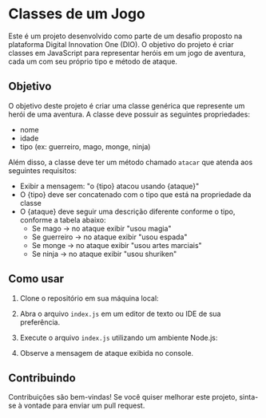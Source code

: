 # Classes de um Jogo

Este é um projeto desenvolvido como parte de um desafio proposto na plataforma Digital Innovation One (DIO). O objetivo do projeto é criar classes em JavaScript para representar heróis em um jogo de aventura, cada um com seu próprio tipo e método de ataque.

## Objetivo

O objetivo deste projeto é criar uma classe genérica que represente um herói de uma aventura. A classe deve possuir as seguintes propriedades:

- nome
- idade
- tipo (ex: guerreiro, mago, monge, ninja)

Além disso, a classe deve ter um método chamado `atacar` que atenda aos seguintes requisitos:

- Exibir a mensagem: "o {tipo} atacou usando {ataque}"
- O {tipo} deve ser concatenado com o tipo que está na propriedade da classe
- O {ataque} deve seguir uma descrição diferente conforme o tipo, conforme a tabela abaixo:
  - Se mago -> no ataque exibir "usou magia"
  - Se guerreiro -> no ataque exibir "usou espada"
  - Se monge -> no ataque exibir "usou artes marciais"
  - Se ninja -> no ataque exibir "usou shuriken"

## Como usar

1. Clone o repositório em sua máquina local:

2. Abra o arquivo `index.js` em um editor de texto ou IDE de sua preferência.

3. Execute o arquivo `index.js` utilizando um ambiente Node.js:

5. Observe a mensagem de ataque exibida no console.

## Contribuindo

Contribuições são bem-vindas! Se você quiser melhorar este projeto, sinta-se à vontade para enviar um pull request.



